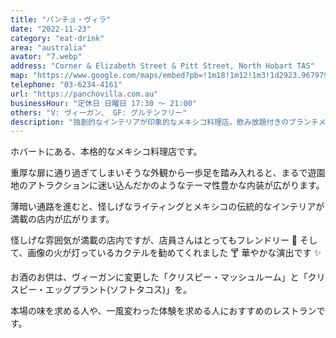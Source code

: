 ```yaml
---
title: "パンチョ・ヴィラ"
date: "2022-11-23"
category: "eat-drink"
area: "australia"
avator: "7.webp"
address: "Corner & Elizabeth Street & Pitt Street, North Hobart TAS"
map: "https://www.google.com/maps/embed?pb=!1m18!1m12!1m3!1d2923.967979139987!2d147.31553300000002!3d-42.87352!2m3!1f0!2f0!3f0!3m2!1i1024!2i768!4f13.1!3m3!1m2!1s0xaa6e75a055e97c0b%3A0xcbec9dfb2d0d3b66!2sPancho%20Villa!5e0!3m2!1sja!2sau!4v1669382234132!5m2!1sja!2sau"
telephone: "03-6234-4161"
url: "https://panchovilla.com.au"
businessHour: "定休日 日曜日 17:30 〜 21:00"
others: "V: ヴィーガン、 GF: グルテンフリー"
description: "独創的なインテリアが印象的なメキシコ料理店。飲み放題付きのブランチメニュー有り。"
---
```


ホバートにある、本格的なメキシコ料理店です。

重厚な扉に通り過ぎてしまいそうな外観から一歩足を踏み入れると、まるで遊園地のアトラクションに迷い込んだかのようなテーマ性豊かな内装が広がります。

薄暗い通路を進むと、怪しげなライティングとメキシコの伝統的なインテリアが満載の店内が広がります。

怪しげな雰囲気が満載の店内ですが、店員さんはとってもフレンドリー 💞
そして、画像の火が灯っているカクテルを勧めてくれました 🍸 華やかな演出です ✨

お酒のお供は、ヴィーガンに変更した「クリスピー・マッシュルーム」と「クリスピー・エッグプラント(ソフトタコス)」を。

本場の味を求める人や、一風変わった体験を求める人におすすめのレストランです。
